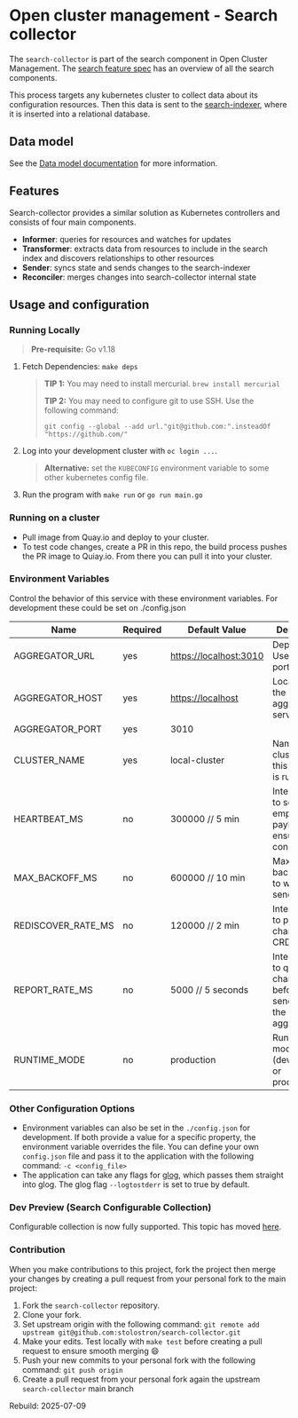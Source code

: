 [comment]: # ( Copyright Contributors to the Open Cluster Management project )

# Open cluster management - Search collector

The `search-collector` is part of the search component in Open Cluster Management. The [search feature spec](https://github.com/stolostron/search-v2-operator/wiki/Feature-Spec) has an overview of all the search components.

This process targets any kubernetes cluster to collect data about its configuration resources. Then this data is sent to the [search-indexer](https://github.com/stolostron/search-indexer), where it is inserted into a relational database.

## Data model

See the [Data model documentation](https://github.com/stolostron/search-collector/blob/main/pkg/transforms/README.md) for more information.

## Features

Search-collector provides a similar solution as Kubernetes controllers and consists of four main components.
 
* **Informer**: queries for resources and watches for updates
* **Transformer**: extracts data from resources to include in the search index and discovers relationships to other resources
* **Sender**: syncs state and sends changes to the search-indexer
* **Reconciler**: merges changes into search-collector internal state

## Usage and configuration

### Running Locally

> **Pre-requisite:** Go v1.18

1. Fetch Dependencies: `make deps`
    > **TIP 1:** You may need to install mercurial. `brew install mercurial`
    >
    > **TIP 2:** You may need to configure git to use SSH. Use the following command:
    >
    > `git config --global --add url."git@github.com:".insteadOf "https://github.com/"`
2. Log into your development cluster with `oc login ...`.
    > **Alternative:** set the `KUBECONFIG` environment variable to some other kubernetes config file.
3. Run the program with `make run` or `go run main.go`

### Running on a cluster

- Pull image from Quay.io and deploy to your cluster.
- To test code changes, create a PR in this repo, the build process pushes the PR image to Quiay.io. From there you can pull it into your cluster.

### Environment Variables

Control the behavior of this service with these environment variables. For development these could be set on ./config.json

Name               | Required | Default Value            | Description
----               | -------- | -------------            | -----------
AGGREGATOR_URL     | yes      | <https://localhost:3010> | Deprecated. Use host + port instead.
AGGREGATOR_HOST    | yes      | <https://localhost>      | Location of the aggregator service.
AGGREGATOR_PORT    | yes      | 3010                     |
CLUSTER_NAME       | yes      | local-cluster            | Name of cluster where this collector is running.
HEARTBEAT_MS       | no       | 300000  // 5 min         | Interval(ms) to send empty payload to ensure connection
MAX_BACKOFF_MS     | no       | 600000  // 10 min        | Maximum backoff in ms to wait after send error
REDISCOVER_RATE_MS | no       | 120000  // 2 min         | Interval(ms) to poll for changes to CRDs
REPORT_RATE_MS     | no       | 5000    // 5 seconds     | Interval(ms) to queue changes before sending to the aggregator
RUNTIME_MODE       | no       | production               | Running mode (development or production)

### Other Configuration Options

- Environment variables can also be set in the `./config.json` for development. If both provide a value for a specific property, the environment variable overrides the file. You can define your own `config.json` file and pass it to the application with the following command: `-c <config_file>`
- The application can take any flags for [glog](https://github.com/golang/glog), which passes them straight into glog. The glog flag `--logtostderr` is set to true by default.

### Dev Preview (Search Configurable Collection)

Configurable collection is now fully supported. This topic has moved [here](https://github.com/stolostron/search-v2-operator/wiki/Search-Configurable-Collection).

### Contribution

When you make contributions to this project, fork the project then merge your changes by creating a pull request from your personal fork to the main project:

1. Fork the `search-collector` repository.
2. Clone your fork.
3. Set upstream origin with the following command: `git remote add upstream git@github.com:stolostron/search-collector.git`
4. Make your edits. Test locally with `make test` before creating a pull request to ensure smooth merging :smile:
5. Push your new commits to your personal fork with the following command: `git push origin`
6. Create a pull request from your personal fork again the upstream `search-collector` main branch

Rebuild: 2025-07-09
